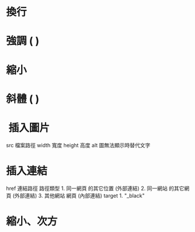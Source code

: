 # <br> 換行

# <strong> </strong> 強調 (<b> </b>)

# <samll> </small> 縮小

# <em> </em> 斜體 (<i> </i>)

# <img> 插入圖片
src 檔案路徑
width 寬度
height 高度
alt 圖無法顯示時替代文字

# <a> </a> 插入連結
href 連結路徑
    路徑類型
    1. 同一網頁 的其它位置 (外部連結)
    2. 同一網站 的其它網頁 (外部連結)
    3. 其他網站 網頁 (內部連結)
target 
    1. "_black"

# <SUP> </SUP> 縮小、次方
